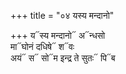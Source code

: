 +++
title = "०४ यस्य मन्दानो"

+++
य᳓स्य मन्दानो᳓ अ᳓न्धसो  
मा᳓घोनं दधिषे᳓ श᳓वः  
अयं᳓ स᳓ सो᳓म इन्द्र ते सुतः᳓ पि᳓ब